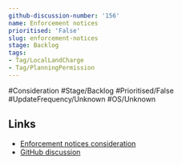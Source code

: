 ```yaml
---
github-discussion-number: '156'
name: Enforcement notices
prioritised: 'False'
slug: enforcement-notices
stage: Backlog
tags:
- Tag/LocalLandCharge
- Tag/PlanningPermission
---
```


#Consideration #Stage/Backlog #Prioritised/False #UpdateFrequency/Unknown #OS/Unknown



## Links

* [Enforcement notices consideration](https://design.planning.data.gov.uk/planning-consideration/enforcement-notices)
* [GitHub discussion](https://github.com/digital-land/data-standards-backlog/discussions/156)